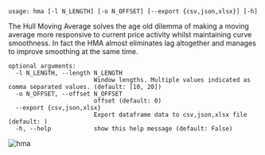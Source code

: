 ```
usage: hma [-l N_LENGTH] [-o N_OFFSET] [--export {csv,json,xlsx}] [-h]
```

The Hull Moving Average solves the age old dilemma of making a moving average more responsive to current price activity whilst maintaining curve
smoothness. In fact the HMA almost eliminates lag altogether and manages to improve smoothing at the same time.

```
optional arguments:
  -l N_LENGTH, --length N_LENGTH
                        Window lengths. Multiple values indicated as comma separated values. (default: [10, 20])
  -o N_OFFSET, --offset N_OFFSET
                        offset (default: 0)
  --export {csv,json,xlsx}
                        Export dataframe data to csv,json,xlsx file (default: )
  -h, --help            show this help message (default: False)
```

![hma](https://user-images.githubusercontent.com/46355364/154310988-2e97c166-a3b9-49ae-abcd-2c1b37309072.png)
